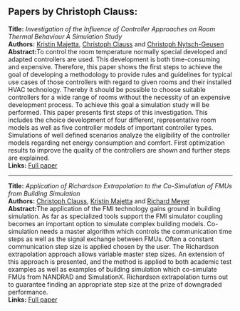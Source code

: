 <h2>Papers by Christoph Clauss:</h2>
<p>
<b>Title:</b> <i> Investigation of the Influence of Controller Approaches on Room Thermal Behaviour  A Simulation Study </i> <br />
<b>Authors:</b> <a href="../authors/author_168.html">Kristin Majetta</a>, <a href="../authors/author_45.html">Christoph Clauss</a> and <a href="../authors/author_201.html">Christoph Nytsch-Geusen</a><br />
<b>Abstract:</b>To control the room temperature normally special developed and adapted controllers are used. This development is both time-consuming and expensive. Therefore, this paper shows the first steps to achieve the goal of developing a methodology to provide rules and guidelines for typical use cases of those controllers with regard to given rooms and their installed HVAC technology. Thereby it should be possible to choose suitable controllers for a wide range of rooms without the necessity of an expensive development process. To achieve this goal a simulation study will be performed. This paper presents first steps of this investigation. This includes the choice development of four different, representative room models as well as five controller models of important controller types. Simulations of well defined scenarios analyze the eligibility of the controller models regarding net energy consumption and comfort. First optimization results to improve the quality of the controllers are shown and further steps are explained.<br />
<b>Links:</b> <a href="../submissions/ecp17132161_MajettaClaussNytschgeusen.pdf">Full paper</a></p>
<hr />
<p>
<b>Title:</b> <i> Application of Richardson Extrapolation to the Co-Simulation of FMUs from Building Simulation </i> <br />
<b>Authors:</b> <a href="../authors/author_45.html">Christoph Clauss</a>, <a href="../authors/author_168.html">Kristin Majetta</a> and <a href="../authors/author_180.html">Richard Meyer</a><br />
<b>Abstract:</b>The application of the FMI technology gains ground in building simulation. As far as specialized tools support the FMI simulator coupling becomes an important option to simulate complex building models. Co-simulation needs a master algorithm which controls the communication time steps as well as the signal exchange between FMUs. Often a constant communication step size is applied chosen by the user. The Richardson extrapolation approach allows variable master step sizes. An extension of this approach is presented, and the method is applied to both academic test examples as well as examples of building simulation which co-simulate FMUs from NANDRAD and SimulationX. Richardson extrapolation turns out to guarantee finding an appropriate step size at the prize of downgraded performance.<br />
<b>Links:</b> <a href="../submissions/ecp1713279_ClaussMajettaMeyer.pdf">Full paper</a></p>